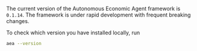 The current version of the Autonomous Economic Agent framework is `0.1.14`. The framework is under rapid development with frequent breaking changes.

To check which version you have installed locally, run

```bash
aea --version
```